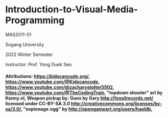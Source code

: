 # Introduction-to-Visual-Media-Programming

MAS2011-01

Sogang University

2022 Winter Semester

Instructor: Prof. Yong Duek Seo

#### Attributions: https://kidscancode.org/, https://www.youtube.com/@Kidscancode, https://www.youtube.com/@zacharystolter5502,  https://www.youtube.com/@TheCodingTrain, "topdown shooter" art by Kenny.nl, Weapon pickup by: Guns by Gary <http://fossilrecords.net/> licensed under CC-BY-SA 3.0 <http://creativecommons.org/licenses/by-sa/3.0/>, "espionage.ogg" by http://opengameart.org/users/haeldb,
